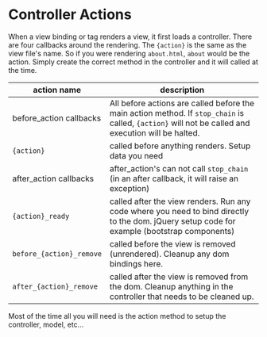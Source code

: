 # Controller Actions

When a view binding or tag renders a view, it first loads a controller.  There are four callbacks around the rendering.  The ```{action}``` is the same as the view file's name.  So if you were rendering ```about.html```, ```about``` would be the action.  Simply create the correct method in the controller and it will called at the time.

| action name           | description |
|-----------------------|-----------------------------------------------------|
| before_action callbacks | All before actions are called before the main action method.  If ```stop_chain``` is called, ```{action}``` will not be called and execution will be halted. |
| ```{action}``` | called before anything renders.  Setup data you need       |
| after_action callbacks | after_action's can not call ```stop_chain``` (in an after callback, it will raise an exception) |
| ```{action}_ready``` | called after the view renders.  Run any code where you need to bind directly to the dom.  jQuery setup code for example (bootstrap components) |
| ```before_{action}_remove``` | called before the view is removed (unrendered).  Cleanup any dom bindings here. |
| ```after_{action}_remove``` | called after the view is removed from the dom.  Cleanup anything in the controller that needs to be cleaned up. |

Most of the time all you will need is the action method to setup the controller, model, etc...

